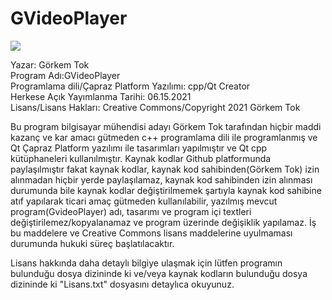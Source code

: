 # GVideoPlayer 

<img src = ![1](https://user-images.githubusercontent.com/79594881/120121440-25f0b600-c1ac-11eb-8d3f-db24497b1ce8.png)> </img>

Yazar: Görkem Tok <br>
Program Adı:GVideoPlayer <br>
Programlama dili/Çapraz Platform Yazılımı: cpp/Qt Creator <br>
Herkese Açık Yayımlanma Tarihi: 06.15.2021 <br>
Lisans/Lisans Hakları: Creative Commons/Copyright 2021 Görkem Tok

Bu program bilgisayar mühendisi adayı Görkem Tok tarafından hiçbir maddi kazanç ve kar amacı gütmeden c++ programlama dili ile programlanmış ve Qt Çapraz Platform yazılımı ile tasarımları yapılmıştır ve Qt cpp kütüphaneleri kullanılmıştır. 
Kaynak kodlar Github platformunda paylaşılmıştır fakat kaynak kodlar, kaynak kod sahibinden(Görkem Tok) izin alınmadan hiçbir yerde paylaşılamaz,  kaynak kod sahibinden izin alınması durumunda bile kaynak kodlar değiştirilmemek şartıyla kaynak kod sahibine atıf yapılarak ticari amaç gütmeden kullanılabilir, yazılmış mevcut program(GvideoPlayer) adı, tasarımı ve program içi textleri değiştirilemez/kopyalanamaz ve program üzerinde değişiklik yapılamaz. İş bu maddelere ve Creative Commons lisans maddelerine uyulmaması durumunda hukuki süreç başlatılacaktır.

Lisans hakkında daha detaylı bilgiye ulaşmak için lütfen programın bulunduğu dosya dizininde ki ve/veya kaynak kodların bulunduğu dosya dizininde ki "Lisans.txt" dosyasını detaylıca okuyunuz.

